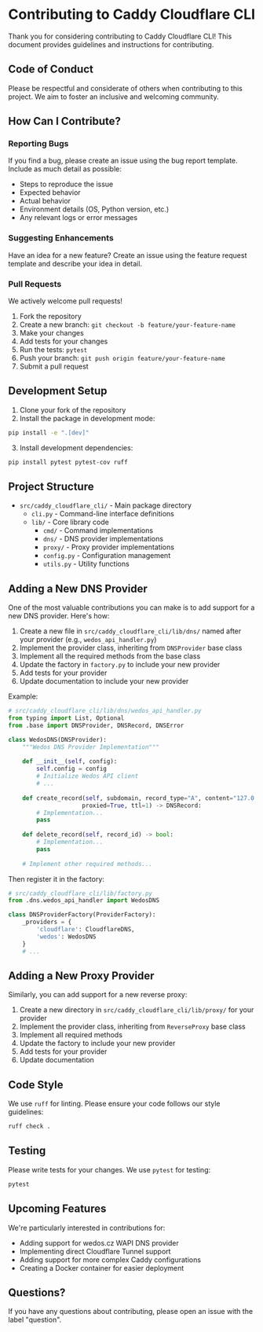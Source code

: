 # Contributing to Caddy Cloudflare CLI

Thank you for considering contributing to Caddy Cloudflare CLI! This document provides guidelines and instructions for contributing.

## Code of Conduct

Please be respectful and considerate of others when contributing to this project. We aim to foster an inclusive and welcoming community.

## How Can I Contribute?

### Reporting Bugs

If you find a bug, please create an issue using the bug report template. Include as much detail as possible:

- Steps to reproduce the issue
- Expected behavior
- Actual behavior
- Environment details (OS, Python version, etc.)
- Any relevant logs or error messages

### Suggesting Enhancements

Have an idea for a new feature? Create an issue using the feature request template and describe your idea in detail.

### Pull Requests

We actively welcome pull requests!

1. Fork the repository
2. Create a new branch: `git checkout -b feature/your-feature-name`
3. Make your changes
4. Add tests for your changes
5. Run the tests: `pytest`
6. Push your branch: `git push origin feature/your-feature-name`
7. Submit a pull request

## Development Setup

1. Clone your fork of the repository
2. Install the package in development mode:

```bash
pip install -e ".[dev]"
```

3. Install development dependencies:

```bash
pip install pytest pytest-cov ruff
```

## Project Structure

- `src/caddy_cloudflare_cli/` - Main package directory
  - `cli.py` - Command-line interface definitions
  - `lib/` - Core library code
    - `cmd/` - Command implementations
    - `dns/` - DNS provider implementations
    - `proxy/` - Proxy provider implementations
    - `config.py` - Configuration management
    - `utils.py` - Utility functions

## Adding a New DNS Provider

One of the most valuable contributions you can make is to add support for a new DNS provider. Here's how:

1. Create a new file in `src/caddy_cloudflare_cli/lib/dns/` named after your provider (e.g., `wedos_api_handler.py`)
2. Implement the provider class, inheriting from `DNSProvider` base class
3. Implement all the required methods from the base class
4. Update the factory in `factory.py` to include your new provider
5. Add tests for your provider
6. Update documentation to include your new provider

Example:

```python
# src/caddy_cloudflare_cli/lib/dns/wedos_api_handler.py
from typing import List, Optional
from .base import DNSProvider, DNSRecord, DNSError

class WedosDNS(DNSProvider):
    """Wedos DNS Provider Implementation"""
    
    def __init__(self, config):
        self.config = config
        # Initialize Wedos API client
        # ...
    
    def create_record(self, subdomain, record_type="A", content="127.0.0.1", 
                     proxied=True, ttl=1) -> DNSRecord:
        # Implementation...
        pass
    
    def delete_record(self, record_id) -> bool:
        # Implementation...
        pass
    
    # Implement other required methods...
```

Then register it in the factory:

```python
# src/caddy_cloudflare_cli/lib/factory.py
from .dns.wedos_api_handler import WedosDNS

class DNSProviderFactory(ProviderFactory):
    _providers = {
        'cloudflare': CloudflareDNS,
        'wedos': WedosDNS
    }
    # ...
```

## Adding a New Proxy Provider

Similarly, you can add support for a new reverse proxy:

1. Create a new directory in `src/caddy_cloudflare_cli/lib/proxy/` for your provider
2. Implement the provider class, inheriting from `ReverseProxy` base class
3. Implement all required methods
4. Update the factory to include your new provider
5. Add tests for your provider
6. Update documentation

## Code Style

We use `ruff` for linting. Please ensure your code follows our style guidelines:

```bash
ruff check .
```

## Testing

Please write tests for your changes. We use `pytest` for testing:

```bash
pytest
```

## Upcoming Features

We're particularly interested in contributions for:

- Adding support for wedos.cz WAPI DNS provider
- Implementing direct Cloudflare Tunnel support
- Adding support for more complex Caddy configurations
- Creating a Docker container for easier deployment

## Questions?

If you have any questions about contributing, please open an issue with the label "question".
